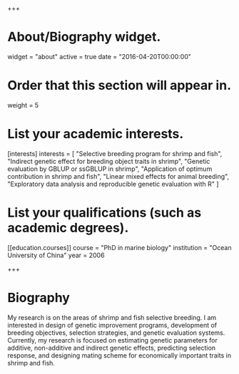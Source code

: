 +++
# About/Biography widget.
widget = "about"
active = true
date = "2016-04-20T00:00:00"

# Order that this section will appear in.
weight = 5

# List your academic interests.
[interests]
  interests = [
    "Selective breeding program for shrimp and fish",
    "Indirect genetic effect for breeding object traits in shrimp",
    "Genetic evaluation by GBLUP or ssGBLUP in shrimp",
    "Application of optimum contribution in shrimp and fish",
    "Linear mixed effects for animal breeding",
    "Exploratory data analysis and reproducible genetic evaluation with R"
  ]

# List your qualifications (such as academic degrees).
[[education.courses]]
  course = "PhD in marine biology"
  institution = "Ocean University of China"
  year = 2006
 
+++

# Biography

My research is on the areas of shrimp and fish selective breeding. I am interested in design of genetic improvement programs, development of breeding objectives, selection strategies, and genetic evaluation systems. Currently, my research is focused on estimating genetic parameters for additive, non-additive and indirect genetic effects, predicting selection response, and designing mating scheme for economically important traits in shrimp and fish.